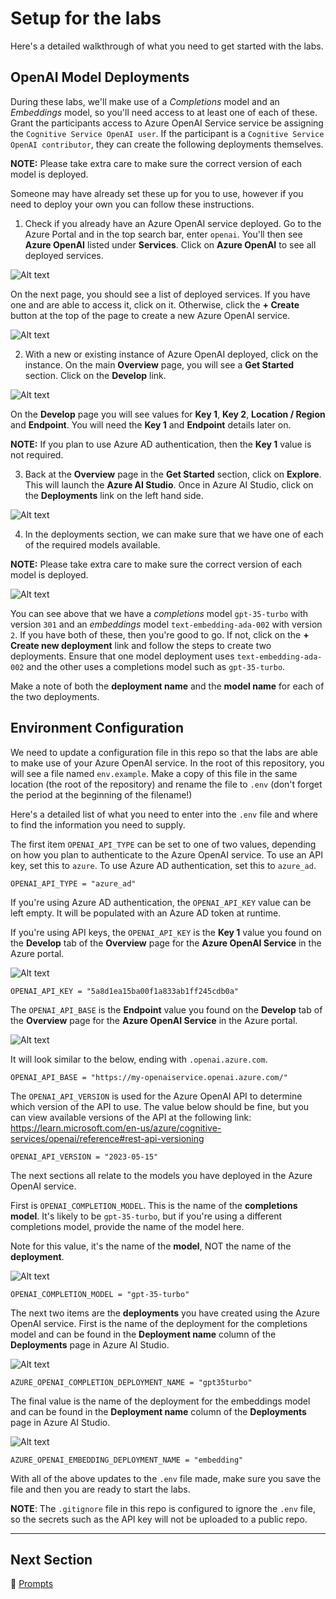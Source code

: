 # Setup for the labs

Here's a detailed walkthrough of what you need to get started with the labs.

## OpenAI Model Deployments

During these labs, we'll make use of a *Completions* model and an *Embeddings* model, so you'll need access to at least one of each of these. Grant the participants access to Azure OpenAI Service service be assigning the `Cognitive Service OpenAI user`. If the participant is a `Cognitive Service OpenAI contributor`, they can create the following deployments themselves.

**NOTE:** Please take extra care to make sure the correct version of each model is deployed.

Someone may have already set these up for you to use, however if you need to deploy your own you can follow these instructions.

1. Check if you already have an Azure OpenAI service deployed. Go to the Azure Portal and in the top search bar, enter `openai`. You'll then see **Azure OpenAI** listed under **Services**.  Click on **Azure OpenAI** to see all deployed services.

![Alt text](images/search-openai.png)

On the next page, you should see a list of deployed services. If you have one and are able to access it, click on it. Otherwise, click the **+ Create** button at the top of the page to create a new Azure OpenAI service.

![Alt text](images/openai-service-list.png)

2. With a new or existing instance of Azure OpenAI deployed, click on the instance. On the main **Overview** page, you will see a **Get Started** section. Click on the **Develop** link.

![Alt text](images/get-started.png)

On the **Develop** page you will see values for **Key 1**, **Key 2**, **Location / Region** and **Endpoint**. You will need the **Key 1** and **Endpoint** details later on.

**NOTE:** If you plan to use Azure AD authentication, then the **Key 1** value is not required.

3. Back at the **Overview** page in the **Get Started** section, click on **Explore**.  This will launch the **Azure AI Studio**. Once in Azure AI Studio, click on the **Deployments** link on the left hand side.

![Alt text](images/deployment-link.png)

4. In the deployments section, we can make sure that we have one of each of the required models available.

**NOTE:** Please take extra care to make sure the correct version of each model is deployed.

![Alt text](images/deployments.png)

You can see above that we have a *completions* model `gpt-35-turbo` with version `301` and an *embeddings* model `text-embedding-ada-002` with version `2`. If you have both of these, then you're good to go. If not, click on the **+ Create new deployment** link and follow the steps to create two deployments. Ensure that one model deployment uses `text-embedding-ada-002` and the other uses a completions model such as `gpt-35-turbo`.

Make a note of both the **deployment name** and the **model name** for each of the two deployments.

## Environment Configuration
We need to update a configuration file in this repo so that the labs are able to make use of your Azure OpenAI service. In the root of this repository, you will see a file named `env.example`. Make a copy of this file in the same location (the root of the repository) and rename the file to `.env` (don't forget the period at the beginning of the filename!)

Here's a detailed list of what you need to enter into the `.env` file and where to find the information you need to supply.

The first item `OPENAI_API_TYPE` can be set to one of two values, depending on how you plan to authenticate to the Azure OpenAI service. To use an API key, set this to `azure`. To use Azure AD authentication, set this to `azure_ad`.

```
OPENAI_API_TYPE = "azure_ad"
```

If you're using Azure AD authentication, the `OPENAI_API_KEY` value can be left empty. It will be populated with an Azure AD token at runtime.

If you're using API keys, the `OPENAI_API_KEY` is the **Key 1** value you found on the **Develop** tab of the **Overview** page for the **Azure OpenAI Service** in the Azure portal.

![Alt text](images/key-1-value.png)

```
OPENAI_API_KEY = "5a8d1ea15ba00f1a833ab1ff245cdb0a"
```

The `OPENAI_API_BASE` is the **Endpoint** value you found on the **Develop** tab of the **Overview** page for the **Azure OpenAI Service** in the Azure portal.

![Alt text](images/endpoint.png)

It will look similar to the below, ending with `.openai.azure.com`.

```
OPENAI_API_BASE = "https://my-openaiservice.openai.azure.com/"
```

The `OPENAI_API_VERSION` is used for the Azure OpenAI API to determine which version of the API to use. The value below should be fine, but you can view available versions of the API at the following link: https://learn.microsoft.com/en-us/azure/cognitive-services/openai/reference#rest-api-versioning

```
OPENAI_API_VERSION = "2023-05-15"
```

The next sections all relate to the models you have deployed in the Azure OpenAI service.

First is `OPENAI_COMPLETION_MODEL`. This is the name of the **completions model**. It's likely to be `gpt-35-turbo`, but if you're using a different completions model, provide the name of the model here.

Note for this value, it's the name of the **model**, NOT the name of the **deployment**.

![Alt text](images/model-name.png)

```
OPENAI_COMPLETION_MODEL = "gpt-35-turbo"
```

The next two items are the **deployments** you have created using the Azure OpenAI service. First is the name of the deployment for the completions model and can be found in the **Deployment name** column of the **Deployments** page in Azure AI Studio.

![Alt text](images/completion-deployment.png)

```
AZURE_OPENAI_COMPLETION_DEPLOYMENT_NAME = "gpt35turbo"
```

The final value is the name of the deployment for the embeddings model and can be found in the **Deployment name** column of the **Deployments** page in Azure AI Studio.

![Alt text](images/embedding-deployment.png)

```
AZURE_OPENAI_EMBEDDING_DEPLOYMENT_NAME = "embedding"
```

With all of the above updates to the `.env` file made, make sure you save the file and then you are ready to start the labs.

**NOTE**: The `.gitignore` file in this repo is configured to ignore the `.env` file, so the secrets such as the API key will not be uploaded to a public repo.

___

## Next Section

📣 [Prompts](../01-prompts/README.md)